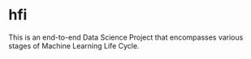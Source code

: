 # hfi
This is an end-to-end Data Science Project that encompasses various stages of Machine Learning Life Cycle.
